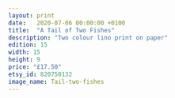 ```yaml
---
layout: print
date:   2020-07-06 00:00:00 +0100
title:  "A Tail of Two Fishes"
description: "Two colour lino print on paper"
edition: 15
width: 15
height: 9
price: "£17.50"
etsy_id: 820750132
image_name: Tail-two-fishes
---
```

